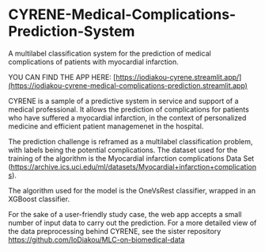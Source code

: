 # CYRENE-Medical-Complications-Prediction-System
A multilabel classification system for the prediction of medical complications of patients with myocardial infarction.

YOU CAN FIND THE APP HERE: [https://iodiakou-cyrene.streamlit.app/](https://iodiakou-cyrene-medical-complications-prediction.streamlit.app)

CYRENE is a sample of a predictive system in service and support of a medical professional. It allows the prediction of complications for patients who have suffered a myocardial infarction, in the context of personalized medicine and efficient patient managemenet in the hospital.

The prediction challenge is reframed as a multilabel classification problem, with labels being the potential complications. The dataset used for the training of the algorithm is the Myocardial infarction complications Data Set (https://archive.ics.uci.edu/ml/datasets/Myocardial+infarction+complications).

The algorithm used for the model is the OneVsRest classifier, wrapped in an XGBoost classifier. 

For the sake of a user-friendly study case, the web app accepts a small number of input data to carry out the prediction. 
For a more detailed view of the data preprocessing behind CYRENE, see the sister repository https://github.com/IoDiakou/MLC-on-biomedical-data
